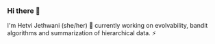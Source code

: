 ### Hi there 👋
I'm Hetvi Jethwani (she/her) 🌱 currently working on evolvability, bandit algorithms and summarization of hierarchical data. ⚡

<!--
**cosmicbhejafry/cosmicbhejafry** is a ✨ _special_ ✨ repository because its `README.md` (this file) appears on your GitHub profile.

Here are some ideas to get you started:

- 🔭 I’m currently working on ...
- 🌱 I’m currently learning ...
- 👯 I’m looking to collaborate on ...
- 🤔 I’m looking for help with ...
- 💬 Ask me about ...
- 📫 How to reach me: ...
- 😄 Pronouns: ...
- ⚡ Fun fact: ...
-->

